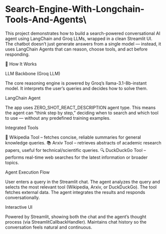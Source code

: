 # Search-Engine-With-Longchain-Tools-And-Agents\

This project demonstrates how to build a search-powered conversational AI agent using LangChain and Groq LLMs, wrapped in a clean Streamlit UI.
The chatbot doesn’t just generate answers from a single model — instead, it uses LangChain Agents that can reason, choose tools, and act before responding.

🔧 How It Works

LLM Backbone (Groq LLM)

The core reasoning engine is powered by Groq’s llama-3.1-8b-instant model.
It interprets the user’s queries and decides how to solve them.

LangChain Agent

The app uses ZERO_SHOT_REACT_DESCRIPTION agent type.
This means the agent can “think step by step,” deciding when to search and which tool to use — without any predefined training examples.

Integrated Tools

📰 Wikipedia Tool – fetches concise, reliable summaries for general knowledge queries.
📚 Arxiv Tool – retrieves abstracts of academic research papers, useful for technical/scientific queries.
🔍 DuckDuckGo Tool – performs real-time web searches for the latest information or broader topics.

Agent Execution Flow

User enters a query in the Streamlit chat.
The agent analyzes the query and selects the most relevant tool (Wikipedia, Arxiv, or DuckDuckGo).
The tool fetches external data.
The agent integrates the results and responds conversationally.

Interactive UI

Powered by Streamlit, showing both the chat and the agent’s thought process (via StreamlitCallbackHandler).
Maintains chat history so the conversation feels natural and continuous.
